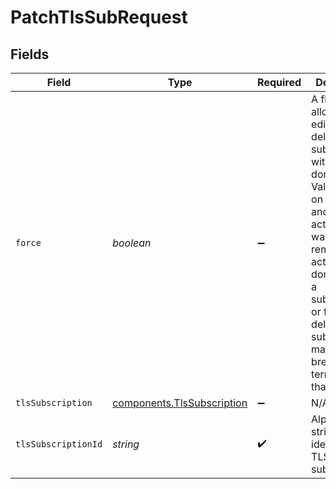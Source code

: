 # PatchTlsSubRequest


## Fields

| Field                                                                                                                                                                                                                                                                                 | Type                                                                                                                                                                                                                                                                                  | Required                                                                                                                                                                                                                                                                              | Description                                                                                                                                                                                                                                                                           | Example                                                                                                                                                                                                                                                                               |
| ------------------------------------------------------------------------------------------------------------------------------------------------------------------------------------------------------------------------------------------------------------------------------------- | ------------------------------------------------------------------------------------------------------------------------------------------------------------------------------------------------------------------------------------------------------------------------------------- | ------------------------------------------------------------------------------------------------------------------------------------------------------------------------------------------------------------------------------------------------------------------------------------- | ------------------------------------------------------------------------------------------------------------------------------------------------------------------------------------------------------------------------------------------------------------------------------------- | ------------------------------------------------------------------------------------------------------------------------------------------------------------------------------------------------------------------------------------------------------------------------------------- |
| `force`                                                                                                                                                                                                                                                                               | *boolean*                                                                                                                                                                                                                                                                             | :heavy_minus_sign:                                                                                                                                                                                                                                                                    | A flag that allows you to edit and delete a subscription with active domains. Valid to use on PATCH and DELETE actions. As a warning, removing an active domain from a subscription or forcing the deletion of a subscription may result in breaking TLS termination to that domain.<br/> | true                                                                                                                                                                                                                                                                                  |
| `tlsSubscription`                                                                                                                                                                                                                                                                     | [components.TlsSubscription](../../../sdk/models/components/tlssubscription.md)                                                                                                                                                                                                       | :heavy_minus_sign:                                                                                                                                                                                                                                                                    | N/A                                                                                                                                                                                                                                                                                   |                                                                                                                                                                                                                                                                                       |
| `tlsSubscriptionId`                                                                                                                                                                                                                                                                   | *string*                                                                                                                                                                                                                                                                              | :heavy_check_mark:                                                                                                                                                                                                                                                                    | Alphanumeric string identifying a TLS subscription.                                                                                                                                                                                                                                   | sU3guUGZzb2W9Euo4Mo0r                                                                                                                                                                                                                                                                 |